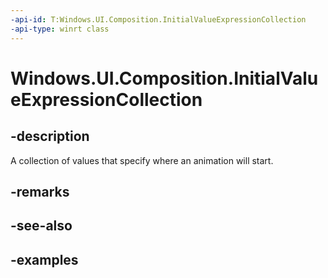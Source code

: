 ```yaml
---
-api-id: T:Windows.UI.Composition.InitialValueExpressionCollection
-api-type: winrt class
---
```


<!-- Class syntax.
public class InitialValueExpressionCollection : CompositionObject, CompositionObject, IIterable<String>>, IMap<String>
-->

# Windows.UI.Composition.InitialValueExpressionCollection

## -description

A collection of values that specify where an animation will start.



## -remarks

## -see-also

## -examples


